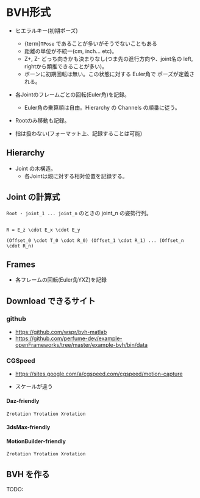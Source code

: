 # BVH形式

* ヒエラルキー(初期ポーズ)
  * {term}`TPose` であることが多いがそうでないこともある
  * 距離の単位が不統一(cm, inch... etc)。
  * Z+, Z- どっち向きかも決まりなし(つま先の進行方向や、joint名の left, rightから類推できることが多い)。
  * ボーンに初期回転は無い。この状態に対する Euler角で ポーズが定義される。

* 各Jointのフレームごとの回転(Euler角)を記録。
  * Euler角の乗算順は自由。Hierarchy の Channels の順番に従う。

* Rootのみ移動も記録。

* 指は扱わない(フォーマット上、記録することは可能)

## Hierarchy

* Joint の木構造。
  * 各Jointは親に対する相対位置を記録する。

## Joint の計算式

`Root - joint_1 ... joint_n` のときの joint_n の姿勢行列。

```{math}

R = E_z \cdot E_x \cdot E_y

(Offset_0 \cdot T_0 \cdot R_0) (Offset_1 \cdot R_1) ... (Offset_n \cdot R_n)

```

## Frames

* 各フレームの回転(Euler角YXZ)を記録

## Download できるサイト

### github

* <https://github.com/wspr/bvh-matlab>
* <https://github.com/perfume-dev/example-openFrameworks/tree/master/example-bvh/bin/data>

### CGSpeed

* <https://sites.google.com/a/cgspeed.com/cgspeed/motion-capture>

* スケールが違う

#### Daz-friendly

`Zrotation Yrotation Xrotation`

#### 3dsMax-friendly

#### MotionBuilder-friendly

`Zrotation Yrotation Xrotation`

## BVH を作る

TODO:
